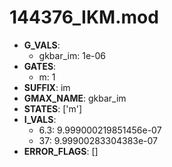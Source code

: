 # 144376_IKM.mod

- **G_VALS**:
  - gkbar_im: 1e-06
- **GATES**:
  - m: 1
- **SUFFIX**: im
- **GMAX_NAME**: gkbar_im
- **STATES**: ['m']
- **I_VALS**:
  - 6.3: 9.999000219851456e-07
  - 37: 9.99900283304383e-07
- **ERROR_FLAGS**: []
